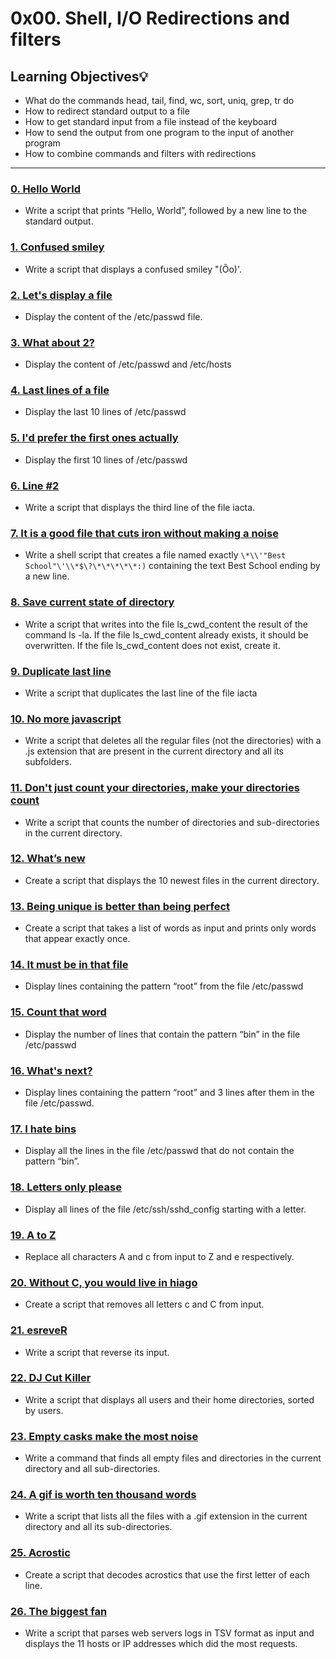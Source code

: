 # 0x00. Shell, I/O Redirections and filters

## Learning Objectives:bulb:

* What do the commands head, tail, find, wc, sort, uniq, grep, tr do
* How to redirect standard output to a file
* How to get standard input from a file instead of the keyboard
* How to send the output from one program to the input of another program
* How to combine commands and filters with redirections
---

### [0. Hello World](./0-hello_world)
* Write a script that prints “Hello, World”, followed by a new line to the standard output.


### [1. Confused smiley](./1-confused_smiley)
* Write a script that displays a confused smiley "(Ôo)'.


### [2. Let's display a file](./2-hellofile)
* Display the content of the /etc/passwd file.


### [3. What about 2?](./3-twofiles)
* Display the content of /etc/passwd and /etc/hosts


### [4. Last lines of a file](./4-lastlines)
* Display the last 10 lines of /etc/passwd


### [5. I'd prefer the first ones actually](./5-firstlines)
* Display the first 10 lines of /etc/passwd


### [6. Line #2](./6-third_line)
* Write a script that displays the third line of the file iacta.


### [7. It is a good file that cuts iron without making a noise](./7-file)
* Write a shell script that creates a file named exactly `\*\\'"Best School"\'\\*$\?\*\*\*\*\*:)` containing the text Best School ending by a new line.


### [8. Save current state of directory](./8-cwd_state)
* Write a script that writes into the file ls_cwd_content the result of the command ls -la. If the file ls_cwd_content already exists, it should be overwritten. If the file ls_cwd_content does not exist, create it.


### [9. Duplicate last line](./9-duplicate_last_line)
* Write a script that duplicates the last line of the file iacta


### [10. No more javascript](./10-no_more_js)
* Write a script that deletes all the regular files (not the directories) with a .js extension that are present in the current directory and all its subfolders.

### [11. Don't just count your directories, make your directories count](./11-directories)
* Write a script that counts the number of directories and sub-directories in the current directory.

### [12. What’s new](./12-newest_files)
* Create a script that displays the 10 newest files in the current directory.

### [13. Being unique is better than being perfect](./13-unique)
* Create a script that takes a list of words as input and prints only words that appear exactly once.

### [14. It must be in that file](./14-findthatword)
* Display lines containing the pattern “root” from the file /etc/passwd

### [15. Count that word](./15-countthatword)
* Display the number of lines that contain the pattern “bin” in the file /etc/passwd


### [16. What's next?](./16-whatsnext)
* Display lines containing the pattern “root” and 3 lines after them in the file /etc/passwd.

### [17. I hate bins](./17-hidethisword)
* Display all the lines in the file /etc/passwd that do not contain the pattern “bin”.


### [18. Letters only please](./18-letteronly)
* Display all lines of the file /etc/ssh/sshd_config starting with a letter.


### [19. A to Z](./19-AZ)
* Replace all characters A and c from input to Z and e respectively.

### [20. Without C, you would live in hiago](./20-hiago)
* Create a script that removes all letters c and C from input.

### [21. esreveR](./21-reverse)
* Write a script that reverse its input.


### [22. DJ Cut Killer](./22-users_and_homes)
* Write a script that displays all users and their home directories, sorted by users.


### [23. Empty casks make the most noise](./100-empty_casks)
* Write a command that finds all empty files and directories in the current directory and all sub-directories.


### [24. A gif is worth ten thousand words](./101-gifs)
* Write a script that lists all the files with a .gif extension in the current directory and all its sub-directories.


### [25. Acrostic](./102-acrostic)
* Create a script that decodes acrostics that use the first letter of each line.


### [26. The biggest fan](./103-the_biggest_fan)
* Write a script that parses web servers logs in TSV format as input and displays the 11 hosts or IP addresses which did the most requests.
